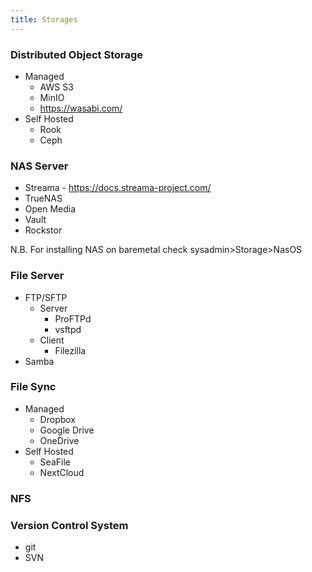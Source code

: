 ```yaml
---
title: Storages
---
```


### Distributed Object Storage
- Managed
  - AWS S3
  - MinIO
  - https://wasabi.com/
- Self Hosted
  - Rook
  - Ceph

### NAS Server

- Streama - https://docs.streama-project.com/
- TrueNAS
- Open Media
- Vault
- Rockstor

N.B. For installing NAS on baremetal check sysadmin>Storage>NasOS

### File Server

- FTP/SFTP
  - Server
    - ProFTPd
    - vsftpd
  - Client
    - Filezilla
- Samba

### File Sync

- Managed
  - Dropbox
  - Google Drive
  - OneDrive
- Self Hosted
  - SeaFile
  - NextCloud

### NFS

### Version Control System

- git
- SVN